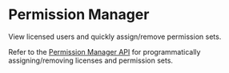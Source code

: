 # Permission Manager

View licensed users and quickly assign/remove permission sets.

Refer to the [Permission Manager API](/apex-reference/PermissionManager) for programmatically assigning/removing licenses and permission sets.
